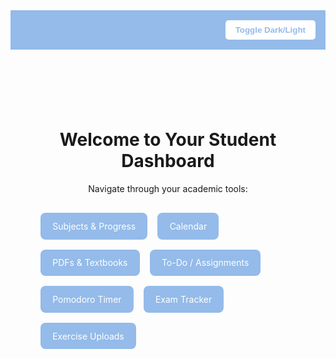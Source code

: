 <!DOCTYPE html>
<html lang="en">
<head>
  <meta charset="UTF-8" />
  <meta name="viewport" content="width=device-width, initial-scale=1.0"/>
  <title>Student Dashboard</title>
  <style>
    :root {
      --bg-light: #fef6f3;
      --text-light: #333;
      --bg-dark: #121212;
      --text-dark: #f5f5f5;
      --accent: #94bbe9;
    }

    body {
      margin: 0;
      font-family: 'Segoe UI', sans-serif;
      background-color: var(--bg-light);
      color: var(--text-light);
      transition: background-color 0.3s, color 0.3s;
    }

    .dark-mode {
      background-color: var(--bg-dark);
      color: var(--text-dark);
    }

    header {
      padding: 1rem;
      background-color: var(--accent);
      color: white;
      display: flex;
      justify-content: space-between;
      align-items: center;
    }

    .verse {
      font-style: italic;
      font-size: 0.95rem;
    }

    nav {
      display: flex;
      flex-wrap: wrap;
      gap: 1rem;
      padding: 1rem;
    }

    nav a {
      text-decoration: none;
      background: var(--accent);
      padding: 0.8rem 1.2rem;
      border-radius: 8px;
      color: white;
      transition: background 0.3s;
    }

    nav a:hover {
      background: #7da9dc;
    }

    .toggle-btn {
      padding: 0.5rem 1rem;
      background: white;
      border: none;
      border-radius: 5px;
      cursor: pointer;
      color: var(--accent);
      font-weight: bold;
    }

    .container {
      padding: 2rem;
      max-width: 800px;
      margin: auto;
      text-align: center;
    }
  </style>
</head>
<body>

<header>
  <div class="verse" id="bible-verse"></div>
  <button class="toggle-btn" onclick="toggleMode()">Toggle Dark/Light</button>
</header>

<main class="container">
  <h1>Welcome to Your Student Dashboard</h1>
  <p>Navigate through your academic tools:</p>
  <nav>
    <a href="subjects.html">Subjects & Progress</a>
    <a href="calender.html">Calendar</a>
    <a href="textbooks.html">PDFs & Textbooks</a>
    <a href="To-do-list.html">To-Do / Assignments</a>
    <a href="Pomodoro.html">Pomodoro Timer</a>
    <a href="Exams.html">Exam Tracker</a>
    <a href="exercises.html">Exercise Uploads</a>
  </nav>
</main>

<script>
  const verses = [
    "I can do all things through Christ who strengthens me. — Philippians 4:13",
    "Trust in the Lord with all your heart and lean not on your own understanding. — Proverbs 3:5",
    "For I know the plans I have for you, declares the Lord. — Jeremiah 29:11",
    "The Lord is my shepherd; I shall not want. — Psalm 23:1",
    "Be strong and courageous. Do not be afraid. — Joshua 1:9"
  ];

  function getRandomVerse() {
    const index = Math.floor(Math.random() * verses.length);
    return verses[index];
  }

  document.getElementById("bible-verse").textContent = getRandomVerse();

  function toggleMode() {
    document.body.classList.toggle('dark-mode');
  }
</script>

</body>
</html>
